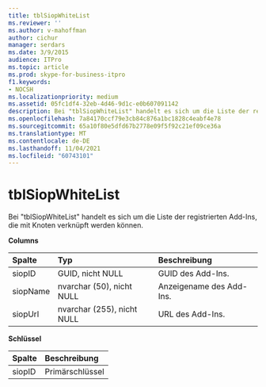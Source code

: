 ```yaml
---
title: tblSiopWhiteList
ms.reviewer: ''
ms.author: v-mahoffman
author: cichur
manager: serdars
ms.date: 3/9/2015
audience: ITPro
ms.topic: article
ms.prod: skype-for-business-itpro
f1.keywords:
- NOCSH
ms.localizationpriority: medium
ms.assetid: 05fc1df4-32eb-4d46-9d1c-e0b607091142
description: Bei "tblSiopWhiteList" handelt es sich um die Liste der registrierten Add-Ins, die mit Knoten verknüpft werden können.
ms.openlocfilehash: 7a84170ccf79e3cb84c876a1bc1828c4eabf4e78
ms.sourcegitcommit: 65a10f80e5dfd67b2778e09f5f92c21ef09ce36a
ms.translationtype: MT
ms.contentlocale: de-DE
ms.lasthandoff: 11/04/2021
ms.locfileid: "60743101"
---
```

# <a name="tblsiopwhitelist"></a>tblSiopWhiteList
 
Bei "tblSiopWhiteList" handelt es sich um die Liste der registrierten Add-Ins, die mit Knoten verknüpft werden können.
  
**Columns**

|**Spalte**|**Typ**|**Beschreibung**|
|:-----|:-----|:-----|
|siopID  <br/> |GUID, nicht NULL  <br/> |GUID des Add-Ins.  <br/> |
|siopName  <br/> |nvarchar (50), nicht NULL  <br/> |Anzeigename des Add-Ins.  <br/> |
|siopUrl  <br/> |nvarchar (255), nicht NULL  <br/> |URL des Add-Ins.  <br/> |
   
**Schlüssel**

|**Spalte**|**Beschreibung**|
|:-----|:-----|
|siopID  <br/> |Primärschlüssel  <br/> |
   

